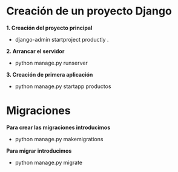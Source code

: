# Creación de un proyecto Django

**1. Creación del proyecto principal**

- django-admin startproject productly .

**2. Arrancar el servidor**

- python manage.py runserver

**3. Creación de primera aplicación**

- python manage.py startapp productos

# Migraciones

**Para crear las migraciones introducimos**

- python manage.py makemigrations

**Para migrar introducimos**

- python manage.py migrate
